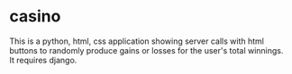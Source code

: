 # casino
This is a python, html, css application showing server calls with html buttons to randomly produce gains or losses for the user's total winnings.  
It requires django.

